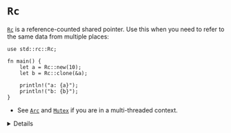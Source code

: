 # `Rc`

[`Rc`][1] is a reference-counted shared pointer. Use this when you need to refer
to the same data from multiple places:

```rust,editable
use std::rc::Rc;

fn main() {
    let a = Rc::new(10);
    let b = Rc::clone(&a);

    println!("a: {a}");
    println!("b: {b}");
}
```

- See [`Arc`][2] and [`Mutex`][3] if you are in a multi-threaded context.

[1]: https://doc.rust-lang.org/std/rc/struct.Rc.html
[2]: https://doc.rust-lang.org/std/sync/struct.Arc.html
[3]: https://doc.rust-lang.org/std/sync/struct.Mutex.html

<details>

- `Rc`'s count ensures that its contained value is valid for as long as there are references.
- `Rc` in Rust is like `std::shared_ptr` in C++.
- `Rc::clone` is cheap: it creates a pointer to the same allocation and increases the reference count. Does not make a deep clone and can generally be ignored when looking for performance issues in code.
- `make_mut` actually clones the inner value if necessary ("clone-on-write") and returns a mutable reference.
- Use `Rc::strong_count` to check the reference count.

</details>
